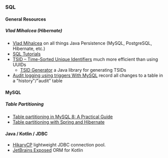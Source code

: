 ### SQL

#### General Resources

##### Vlad Mihalcea (Hibernate)

* [Vlad Mihalcea](https://vladmihalcea.com/) on all things Java Persistence (MySQL, PostgreSQL, Hibernate, etc.)
* [SQL Tutorials](https://vladmihalcea.com/tutorials/sql/)
* [TSID – Time-Sorted Unique Identifiers](https://vladmihalcea.com/uuid-database-primary-key/) much more efficient than using UUIDs
  * [TSID Generator](https://github.com/vladmihalcea/hypersistence-tsid) a Java library for generating TSIDs
* [Audit logging using triggers With MySQL](https://vladmihalcea.com/mysql-audit-logging-triggers/) record all changes to a table in a "history"/"audit" table

#### MySQL

##### Table Partitioning

* [Table partitioning in MySQL 8: A Practical Guide](https://www.slingacademy.com/article/table-partitioning-in-mysql-8-a-practical-guide/)
* [Table partitioning with Spring and Hibernate](https://vladmihalcea.com/table-partitioning-spring-hibernate/)

#### Java / Kotlin / JDBC

* [HikaryCP](https://github.com/brettwooldridge/HikariCP) lightweight JDBC connection pool.
* [JetBrains Exposed](https://github.com/JetBrains/Exposed) ORM for Kotlin
